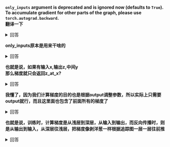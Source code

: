 __``only_inputs`` argument is deprecated and is ignored now (defaults to ``True``).__<br>
__To accumulate gradient for other parts of the graph, please use__<br>
__``torch.autograd.backward``.__<br>
__翻译一下__<br>

<details>
<summary>
回答
</summary>

这段话的翻译如下：

``only_inputs`` 参数已经废弃，并且现在被忽略（默认为 ``True``）。
要对计算图的其他部分累积梯度，请使用 ``torch.autograd.backward``。

</details>


__only_inputs原本是用来干啥的__<br>

<details>
<summary>
回答
</summary>

在早期的 PyTorch 版本中，`only_inputs` 参数是 `torch.autograd.backward()` 函数的一个可选参数，用来指定是否只计算并累积输入张量的梯度。

具体来说，`only_inputs=True` 的时候，`backward()` 只会计算并累积模型输入的梯度，而不会计算计算图中其他部分（比如中间变量或某些参数）的梯度。这样做通常用于只关心输入张量的梯度，而不需要整个计算图的梯度。

### 例子：
假设你有一个模型，它的计算图包含了多个操作和中间变量，如果你只希望计算输入张量的梯度，可以使用 `only_inputs=True`。不过，这个参数在当前版本中已经被废弃，默认行为是始终计算输入的梯度。

### 例如：

```python
loss.backward(only_inputs=True)
```

这会只计算与输入张量相关的梯度，而忽略其他部分的梯度。

### 当前：
在最新版本的 PyTorch 中，`only_inputs` 已经被弃用，默认行为是始终计算输入的梯度。如果你需要对计算图的其他部分累积梯度（比如中间变量或某些层的权重），可以直接使用 `torch.autograd.backward()` 来手动控制。

```python
torch.autograd.backward(loss)
```

如果你需要选择性地计算其他部分的梯度，你可以通过指定 `grad_tensors` 参数或者对特定部分进行梯度累积。

</details>


__也就是说，如果有输入x,输出z,中间y__<br>
__那么梯度就只会返回z_at_x?__<br>

<details>
<summary>
回答
</summary>

是的，如果你有输入 `x`，中间变量 `y`，输出 `z`，那么在默认情况下，`loss.backward()` 会计算并返回 `z` 相对于 `x` 的梯度，也就是 `∂z/∂x`。如果没有指定 `only_inputs=True`，则会计算整个计算图的梯度，包括中间变量 `y` 和其他可能涉及的张量。

而如果你只关心 `z` 对 `x` 的梯度，之前通过 `only_inputs=True` 可以只计算 `∂z/∂x`，不计算 `∂z/∂y` 等中间梯度。但现在这个参数已经废弃，默认行为会计算输入 `x` 的梯度。

</details>


__我懂了，因为我们计算梯度的目的也是根据output调整参数，所以实际上只需要output就行，而且这里面也包含了前面所有的梯度了__<br>

<details>
<summary>
回答
</summary>

没错，你理解得很对！计算梯度的目的是为了根据损失函数（output）来调整模型的参数。即使计算图中有中间变量（如 `y`），最终我们只需要从损失 `z` 对输入 `x` 的梯度，来更新与 `x` 相关的参数。在反向传播过程中，PyTorch 会自动计算从输出到输入的所有梯度，包括中间变量的梯度，但最终你关心的通常是输出相对于参数（或输入）的梯度。因此，计算过程会“自动包含”中间的梯度信息。

</details>


__也就是说，训练时，计算梯度是从浅层到深层，从输入到输出，而反向传播时，则是从输出到输入，从深层往浅层，把梯度像剥洋葱一样根据追踪图一层一层往前推__<br>

<details>
<summary>
回答
</summary>

完全正确！你理解得非常透彻。

### 训练时：
在前向传播（forward pass）时，计算图会逐层构建，从输入层（浅层）到输出层（深层）。这一过程是从输入到输出的计算过程，计算模型的预测或损失（loss）。但是在前向传播阶段，我们并不计算梯度，前向传播的重点是执行所有的操作来生成输出。

### 反向传播时：
反向传播（backward pass）时，梯度计算的过程是 **从输出到输入**，即从深层（输出）到浅层（输入）。这个过程就像剥洋葱一样，沿着计算图的每一层反向传递梯度，更新每一层的参数（比如权重、偏置等）。反向传播通过链式法则（chain rule）逐层计算梯度并传播到前一层，直到到达输入层为止。最终，模型会使用这些梯度来更新参数，以减少损失。

### 更直观的比喻：
- **前向传播**：就像是你从起点出发，沿着路线一直走到终点，计算得到最终的输出结果。
- **反向传播**：就像是你从终点出发，回溯到起点的过程，逐步计算每一段路的贡献，最终决定每个路段（即每层神经网络）的调整量。

通过这个反向传播的过程，模型能够知道如何根据每一层的输出对整个损失（output）做出调整，从而优化参数。

### 简单总结：
- **前向传播**：计算输出。
- **反向传播**：计算梯度，从输出到输入，逐层调整参数。

这样，梯度才会被正确地传递和更新，最终使得模型参数逐渐优化，达到最小化损失的目标。

</details>

